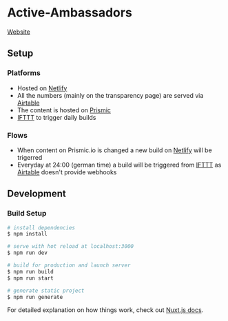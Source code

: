 # Active-Ambassadors

[Website](https://active-ambassadors.org)

## Setup

### Platforms

* Hosted on [Netlify](https://www.netlify.com/)
* All the numbers (mainly on the transparency page) are served via [Airtable](https://airtable.com/)
* The content is hosted on [Prismic](https://prismic.io/)
* [IFTTT](https://ifttt.com/) to trigger daily builds

### Flows

* When content on Prismic.io is changed a new build on [Netlify](https://www.netlify.com/) will be trigerred
* Everyday at 24:00 (german time) a build will be triggered from [IFTTT](https://ifttt.com/) as [Airtable](https://airtable.com/) doesn't provide webhooks

## Development

### Build Setup

```bash
# install dependencies
$ npm install

# serve with hot reload at localhost:3000
$ npm run dev

# build for production and launch server
$ npm run build
$ npm run start

# generate static project
$ npm run generate
```

For detailed explanation on how things work, check out [Nuxt.js docs](https://nuxtjs.org).

